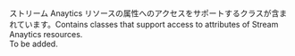 <Namespace Name="Microsoft.Azure.Management.StreamAnalytics.Models">
  <Docs>
    <summary><span data-ttu-id="ca8a8-101">ストリーム Anaytics リソースの属性へのアクセスをサポートするクラスが含まれています。</span><span class="sxs-lookup"><span data-stu-id="ca8a8-101">Contains classes that support access to attributes of Stream Anaytics resources.</span></span></summary> 
    <remarks>To be added.</remarks>
  </Docs>
</Namespace>

